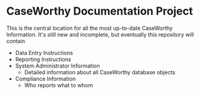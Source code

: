 # CaseWorthy Documentation Project

This is the central location for all the most up-to-date CaseWorthy Information. It's still new and incomplete, but eventually this repository will contain

- Data Entry Instructions
- Reporting Instructions
- System Administrator Information
  - Detailed information about all CaseWorthy database objects
- Compliance Information
  - Who reports what to whom